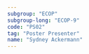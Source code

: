 ```yaml
---
subgroup: "ECOP"
subgroup-long: "ECOP-9"
code: "PS02"
tag: "Poster Presenter"
name: "Sydney Ackermann"
---
```


